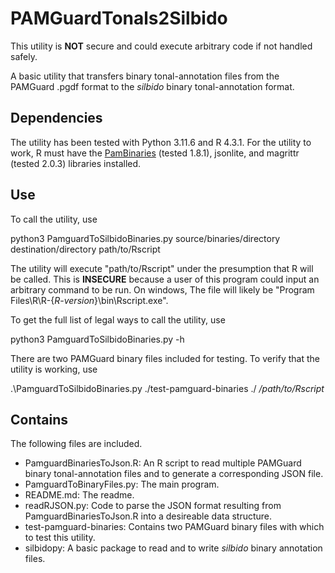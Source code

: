# PAMGuardTonals2Silbido

This utility is **NOT** secure and could execute arbitrary code if not handled safely.

A basic utility that transfers binary tonal-annotation files from the PAMGuard .pgdf format to the *silbido* binary tonal-annotation format.

## Dependencies
The utility has been tested with Python 3.11.6 and R 4.3.1. For the utility to work, R must have the [PamBinaries](https://github.com/cran/PamBinaries) (tested 1.8.1), jsonlite, and magrittr (tested 2.0.3) libraries installed. 

## Use
To call the utility, use

python3 PamguardToSilbidoBinaries.py source/binaries/directory destination/directory path/to/Rscript

The utility will execute "path/to/Rscript" under the presumption that R will be called. This is **INSECURE** because a user of this program could input an arbitrary command to be run. On windows, The file will likely be "Program Files\R\R-{*R-version*}\bin\Rscript.exe".

To get the full list of legal ways to call the utility, use

python3 PamguardToSilbidoBinaries.py -h

There are two PAMGuard binary files included for testing. To verify that the utility is working, use

.\PamguardToSilbidoBinaries.py ./test-pamguard-binaries ./ */path/to/Rscript*


## Contains
The following files are included.
- PamguardBinariesToJson.R: An R script to read multiple PAMGuard binary tonal-annotation files and to generate a corresponding JSON file.
- PamguardToBinaryFiles.py: The main program.
- README.md: The readme.
- readRJSON.py: Code to parse the JSON format resulting from PamguardBinariesToJson.R into a desireable data structure.
- test-pamguard-binaries: Contains two PAMGuard binary files with which to test this utility.
- silbidopy: A basic package to read and to write *silbido* binary annotation files.
